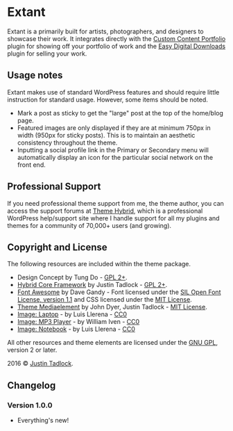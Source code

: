 # Extant

Extant is a primarily built for artists, photographers, and designers to showcase their work.  It integrates directly with the [Custom Content Portfolio](http://themehybrid.com/plugins/custom-content-portfolio) plugin for showing off your portfolio of work and the [Easy Digital Downloads](http://easydigitaldownloads.com) plugin for selling your work.

## Usage notes

Extant makes use of standard WordPress features and should require little instruction for standard usage.  However, some items should be noted.

* Mark a post as sticky to get the "large" post at the top of the home/blog page.
* Featured images are only displayed if they are at minimum 750px in width (950px for sticky posts).  This is to maintain an aesthetic consistency throughout the theme.
* Inputting a social profile link in the Primary or Secondary menu will automatically display an icon for the particular social network on the front end.

## Professional Support

If you need professional theme support from me, the theme author, you can access the support forums at [Theme Hybrid](http://themehybrid.com/support), which is a professional WordPress help/support site where I handle support for all my plugins and themes for a community of 70,000+ users (and growing).

## Copyright and License

The following resources are included within the theme package.

* Design Concept by Tung Do - [GPL 2+](http://www.gnu.org/licenses/old-licenses/gpl-2.0.html).
* [Hybrid Core Framework](http://themehybrid.com/hybrid-core) by Justin Tadlock - [GPL  2+](http://www.gnu.org/licenses/old-licenses/gpl-2.0.html).
* [Font Awesome](http://fontawesome.io) by Dave Gandy - Font licensed under the [SIL Open Font License, version 1.1](http://scripts.sil.org/OFL) and CSS licensed under the [MIT License](http://opensource.org/licenses/mit-license.html).
* [Theme Mediaelement](https://github.com/justintadlock/theme-mediaelement) by John Dyer, Justin Tadlock - [MIT License](http://opensource.org/licenses/MIT).
* [Image: Laptop](https://unsplash.com/photos/jUNuMQvBwGc) - by Luis Llerena - [CC0](http://creativecommons.org/publicdomain/zero/1.0/)
* [Image: MP3 Player](https://unsplash.com/photos/TMOeGZw9NY4) - by William Iven - [CC0](http://creativecommons.org/publicdomain/zero/1.0/)
* [Image: Notebook](https://unsplash.com/photos/6cOUbEdwG24) - by Luis Llerena - [CC0](http://creativecommons.org/publicdomain/zero/1.0/)

All other resources and theme elements are licensed under the [GNU GPL](http://www.gnu.org/licenses/old-licenses/gpl-2.0.html), version 2 or later.

2016 &copy; [Justin Tadlock](http://justintadlock.com).

## Changelog

### Version 1.0.0

* Everything's new!
